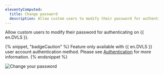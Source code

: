 ```yaml
---
eleventyComputed:
  title: Change password
  description: Allow custom users to modify their password for authenticating on {{ en.DVLS }}.  
---
```

Allow custom users to modify their password for authenticating on {{ en.DVLS }}.  

{% snippet, "badgeCaution" %}
Feature only available with {{ en.DVLS }} user account authentication method. Please see [Authentication](/server/web-interface/administration/configuration/server-settings/general/authentication/) for more information.
{% endsnippet %}

![Change your password](https://cdnweb.devolutions.net/docs/docs_en_server_ServerOp4023.png)



